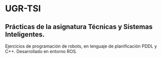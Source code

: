 # UGR-TSI
## Prácticas de la asignatura Técnicas y Sistemas Inteligentes.

Ejercicios de programación de robots, en lenguaje de planificación PDDL y C++. Desarrollado en entorno ROS.
